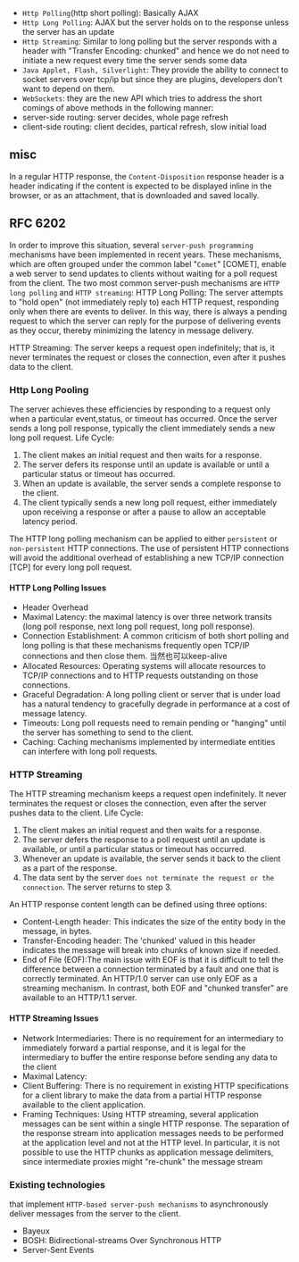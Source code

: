 - `Http Polling`(http short polling): Basically AJAX
- `Http Long Polling`: AJAX but the server holds on to the response unless the server has an update
- `Http Streaming`: Similar to long polling but the server responds with a header with "Transfer Encoding: chunked" and hence we do not need to initiate a new request every time the server sends some data
- `Java Applet, Flash, Silverlight`: They provide the ability to connect to socket servers over tcp/ip but since they are plugins, developers don't want to depend on them.
- `WebSockets`: they are the new API which tries to address the short comings of above methods in the following manner:
- server-side routing: server decides, whole page refresh
- client-side routing: client decides, partical refresh, slow initial load

## misc
In a regular HTTP response, the `Content-Disposition` response header is a header indicating if the content is expected to be displayed inline in the browser, or as an attachment, that is downloaded and saved locally.

## RFC 6202
In order to improve this situation, several `server-push programming`
   mechanisms have been implemented in recent years.  These mechanisms,
   which are often grouped under the common label "`Comet`" [COMET],
   enable a web server to send updates to clients without waiting for a
   poll request from the client.
The two most common server-push mechanisms are `HTTP long polling` and
   `HTTP streaming`:
   HTTP Long Polling:  The server attempts to "hold open" (not
      immediately reply to) each HTTP request, responding only when
      there are events to deliver.  In this way, there is always a
      pending request to which the server can reply for the purpose of
      delivering events as they occur, thereby minimizing the latency in
      message delivery.

   HTTP Streaming:  The server keeps a request open indefinitely; that
      is, it never terminates the request or closes the connection, even
      after it pushes data to the client.

### Http Long Pooling
The server achieves these efficiencies by responding to a request only when a particular event,status, or timeout has occurred.  Once the server sends a long poll response, typically the client immediately sends a new long poll request.
Life Cycle:
1.  The client makes an initial request and then waits for a response.
2.  The server defers its response until an update is available or until a particular status or timeout has occurred.
3.  When an update is available, the server sends a complete response to the client.
4.  The client typically sends a new long poll request, either immediately upon receiving a response or after a pause to allow an acceptable latency period.

The HTTP long polling mechanism can be applied to either `persistent` or `non-persistent` HTTP connections.  The use of persistent HTTP connections will avoid the additional overhead of establishing a new TCP/IP connection [TCP] for every long poll request.

#### HTTP Long Polling Issues
- Header Overhead
- Maximal Latency: the maximal latency is over three network transits (long poll response, next long poll request, long poll response).
- Connection Establishment:  A common criticism of both short polling and long polling is that these mechanisms frequently open TCP/IP connections and then close them. 当然也可以keep-alive
- Allocated Resources: Operating systems will allocate resources to TCP/IP connections and to HTTP requests outstanding on those connections.
- Graceful Degradation:  A long polling client or server that is under load has a natural tendency to gracefully degrade in performance at a cost of message latency.
- Timeouts:  Long poll requests need to remain pending or "hanging" until the server has something to send to the client.
- Caching:  Caching mechanisms implemented by intermediate entities can interfere with long poll requests.

### HTTP Streaming
The HTTP streaming mechanism keeps a request open indefinitely.  It never terminates the request or closes the connection, even after the server pushes data to the client.
Life Cycle:
1.  The client makes an initial request and then waits for a response.
2.  The server defers the response to a poll request until an update is available, or until a particular status or timeout has occurred.
3.  Whenever an update is available, the server sends it back to the client as a part of the response.
4.  The data sent by the server `does not terminate the request or the connection`.  The server returns to step 3.

An HTTP response content length can be defined using three options:
- Content-Length header:  This indicates the size of the entity body in the message, in bytes.
- Transfer-Encoding header:  The 'chunked' valued in this header indicates the message will break into chunks of known size if needed.
- End of File (EOF):The main issue with EOF is that it is difficult to tell the difference between a connection terminated by a fault and one that is correctly terminated.
An HTTP/1.0 server can use only EOF as a streaming mechanism.  In contrast, both EOF and "chunked transfer" are available to an HTTP/1.1 server.

#### HTTP Streaming Issues
- Network Intermediaries: There is no requirement for an intermediary to immediately forward a partial response, and it is legal for the intermediary to buffer the entire response before sending any data to the client
- Maximal Latency:
- Client Buffering:  There is no requirement in existing HTTP specifications for a client library to make the data from a partial HTTP response available to the client application.
- Framing Techniques:  Using HTTP streaming, several application messages can be sent within a single HTTP response.  The separation of the response stream into application messages needs to be performed at the application level and not at the HTTP level.  In particular, it is not possible to use the HTTP chunks as application message delimiters, since intermediate proxies might "re-chunk" the message stream

### Existing technologies
that implement `HTTP-based server-push mechanisms` to asynchronously deliver messages from the server to the client.
- Bayeux
- BOSH: Bidirectional-streams Over Synchronous HTTP
- Server-Sent Events
